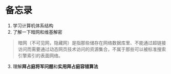 # 备忘录

1. 学习计算机体系结构
2. 了解一下暗网和维基解密

>暗网（不可见网，隐藏网）是指那些储存在网络数据库里、不能通过超链接访问而需要通过动态网页技术访问的资源集合，不属于那些可以被标准搜索引擎索引的表面网络。

3. 理解**拜占庭将军问题**和**实用拜占庭容错算法**
